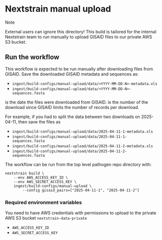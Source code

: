 # Nextstrain manual upload

> [!NOTE]
> External users can ignore this directory!
> This build is tailored for the internal Nextstrain team to
> run manually to upload GISAID files to our private AWS S3 bucket.


## Run the workflow

This workflow is expected to be run manually after downloading files from GISAID.
Save the downloaded GISAID metadata and sequences as:
- `ingest/build-configs/manual-upload/data/<YYYY-MM-DD-N>-metadata.xls`
- `ingest/build-configs/manual-upload/data/<YYYY-MM-DD-N>-sequences.fasta`

<YYYY-MM-DD> is the date the files were downloaded from GISAID.
<N> is the number of the download since GISAID limits the number of records per download.

For example, if you had to split the data between two downloads on 2025-04-11,
then save the files as
- `ingest/build-configs/manual-upload/data/2025-04-11-1-metadata.xls`
- `ingest/build-configs/manual-upload/data/2025-04-11-1-sequences.fasta`
- `ingest/build-configs/manual-upload/data/2025-04-11-2-metadata.xls`
- `ingest/build-configs/manual-upload/data/2025-04-11-2-sequences.fasta`

The workflow can be run from the top level pathogen repo directory with:
```
nextstrain build \
    --env AWS_ACCESS_KEY_ID \
    --env AWS_SECRET_ACCESS_KEY \
    ingest/build-configs/manual-upload \
        --config gisaid_pairs=["2025-04-11-1", "2025-04-11-2"]
```

### Required environment variables

You need to have AWS credentials with permissions to upload to the private
AWS S3 bucket `nextstrain-data-private`

- `AWS_ACCESS_KEY_ID`
- `AWS_SECRET_ACCESS_KEY`
